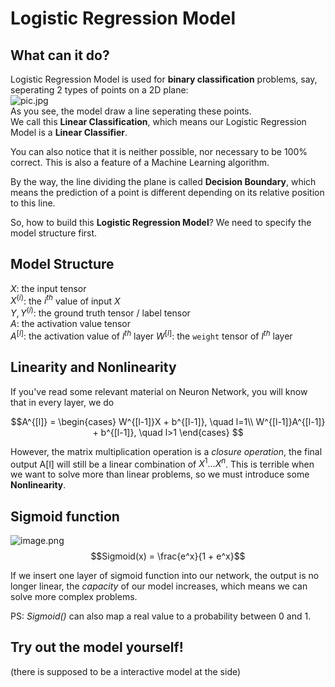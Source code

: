 # Logistic Regression Model

## What can it do?
Logistic Regression Model is used for **binary classification** problems, say, seperating 2 types of points on a 2D plane:  
![pic.jpg](https://i.loli.net/2019/12/10/iT9qK4z3WMXwPNE.jpg)  
As you see, the model draw a line seperating these points.  
We call this **Linear Classification**, which means our Logistic Regression Model is a **Linear Classifier**. 

You can also notice that it is neither possible, nor necessary to be 100% correct. This is also a feature of a Machine Learning algorithm.  

By the way, the line dividing the plane is called **Decision Boundary**, which means the prediction of a point is different depending on its relative position to this line.

So, how to build this **Logistic Regression Model**? We need to specify the model structure first.

## Model Structure
$X$: the input tensor  
$X^{(i)}$: the $i^{th}$ value of input $X$  
$Y, Y^{(i)}$: the ground truth tensor / label tensor  
$A$: the activation value tensor  
$A^{[l]}$: the activation value of $l^{th}$ layer
$W^{[l]}$: the `weight` tensor of $l^{th}$ layer


## Linearity and Nonlinearity
If you've read some relevant material on Neuron Network, you will know that in every layer, we do

$$A^{[l]} = \begin{cases}
    W^{[l-1]}X + b^{[l-1]}, \quad l=1\\
    W^{[l-1]}A^{[l-1]} + b^{[l-1]}, \quad l>1
\end{cases} $$

However, the matrix multiplication operation is a *closure operation*, the final output A[l] will still be a linear combination of $X^1...X^n$. This is terrible when we want to solve more than linear problems, so we must introduce some **Nonlinearity**.


## Sigmoid function
![image.png](https://i.loli.net/2019/12/10/qBvW4SY8EJhuCIH.png)
$$Sigmoid(x) = \frac{e^x}{1 + e^x}$$

If we insert one layer of sigmoid function into our network, the output is no longer linear, the *capacity* of our model increases, which means we can solve more complex problems.

PS: *Sigmoid()* can also map a real value to a probability between 0 and 1.

## Try out the model yourself!
(there is supposed to be a interactive model at the side)